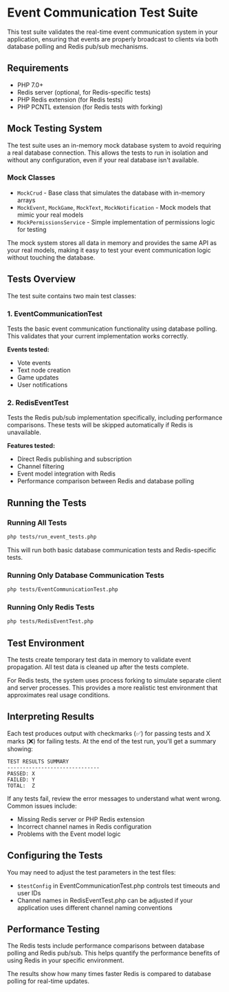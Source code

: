 # Event Communication Test Suite

This test suite validates the real-time event communication system in your application, ensuring that events are properly broadcast to clients via both database polling and Redis pub/sub mechanisms.

## Requirements

- PHP 7.0+
- Redis server (optional, for Redis-specific tests)
- PHP Redis extension (for Redis tests)
- PHP PCNTL extension (for Redis tests with forking)

## Mock Testing System

The test suite uses an in-memory mock database system to avoid requiring a real database connection. This allows the tests to run in isolation and without any configuration, even if your real database isn't available.

### Mock Classes
- `MockCrud` - Base class that simulates the database with in-memory arrays
- `MockEvent`, `MockGame`, `MockText`, `MockNotification` - Mock models that mimic your real models
- `MockPermissionsService` - Simple implementation of permissions logic for testing

The mock system stores all data in memory and provides the same API as your real models, making it easy to test your event communication logic without touching the database.

## Tests Overview

The test suite contains two main test classes:

### 1. EventCommunicationTest

Tests the basic event communication functionality using database polling. This validates that your current implementation works correctly.

**Events tested:**
- Vote events
- Text node creation
- Game updates
- User notifications

### 2. RedisEventTest

Tests the Redis pub/sub implementation specifically, including performance comparisons. These tests will be skipped automatically if Redis is unavailable.

**Features tested:**
- Direct Redis publishing and subscription
- Channel filtering
- Event model integration with Redis
- Performance comparison between Redis and database polling

## Running the Tests

### Running All Tests

```bash
php tests/run_event_tests.php
```

This will run both basic database communication tests and Redis-specific tests.

### Running Only Database Communication Tests

```bash
php tests/EventCommunicationTest.php
```

### Running Only Redis Tests

```bash
php tests/RedisEventTest.php
```

## Test Environment

The tests create temporary test data in memory to validate event propagation. All test data is cleaned up after the tests complete.

For Redis tests, the system uses process forking to simulate separate client and server processes. This provides a more realistic test environment that approximates real usage conditions.

## Interpreting Results

Each test produces output with checkmarks (✅) for passing tests and X marks (❌) for failing tests. At the end of the test run, you'll get a summary showing:

```
TEST RESULTS SUMMARY
------------------------------
PASSED: X
FAILED: Y
TOTAL:  Z
```

If any tests fail, review the error messages to understand what went wrong. Common issues include:

- Missing Redis server or PHP Redis extension
- Incorrect channel names in Redis configuration
- Problems with the Event model logic

## Configuring the Tests

You may need to adjust the test parameters in the test files:

- `$testConfig` in EventCommunicationTest.php controls test timeouts and user IDs
- Channel names in RedisEventTest.php can be adjusted if your application uses different channel naming conventions

## Performance Testing

The Redis tests include performance comparisons between database polling and Redis pub/sub. This helps quantify the performance benefits of using Redis in your specific environment.

The results show how many times faster Redis is compared to database polling for real-time updates. 
